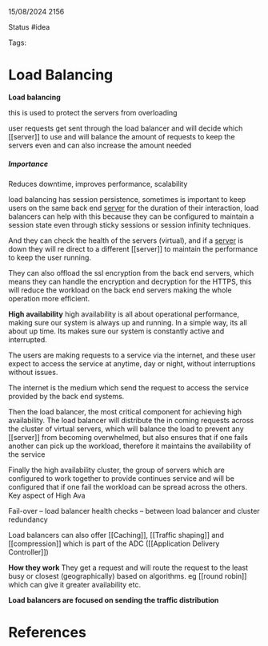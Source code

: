 15/08/2024 2156

Status #idea

Tags:

# Load Balancing

**Load balancing**

this is used to protect the servers from overloading

user requests get sent through the load balancer and will decide which [[server]] to use and will balance the amount of requests to 
keep the servers even and can also increase the amount needed

##### Importance

Reduces downtime, improves performance, scalability

load balancing has session persistence, sometimes is important to keep users on the same back end [server](/home/jeff/Documents/Second_Brain/000_Second_Brain/Server.md)
for the duration of their interaction, load balancers can help with this because they can be configured to maintain a session 
state even through sticky sessions or session infinity techniques.

And they can check the health of the servers (virtual), and if a [server](/home/jeff/Documents/Second_Brain/000_Second_Brain/Server.md)
is down they will re direct to a different [[server]] to maintain the performance to keep the user running.

They can also offload the ssl encryption from the back end servers, which means they can handle the encryption and decryption for the HTTPS,
this will reduce the workload on the back end servers making the whole operation more efficient.

**High availability**
high availability is all about operational performance, making sure our system is always up and running. In a simple way, its all
about up time. Its makes sure our system is constantly active and interrupted.

The users are making requests to a service via the internet, and these user expect to access the service at anytime, day or 
night, without interruptions without issues.

The internet is the medium which send the request to access the service provided by the back end systems.

Then the load balancer, the most critical component for achieving high availability. The load balancer will distribute the in coming 
requests across the cluster of virtual servers, which will balance the load to prevent any [[server]] from becoming overwhelmed, but also ensures that if one fails another can pick up the workload, therefore it maintains the availability of the service

Finally the high availability cluster, the group of servers which are configured to work together to provide continues service and will be configured that if one fail the workload can be spread across the others. Key aspect of High Ava

Fail-over – load balancer
health checks – between load balancer and cluster
redundancy

Load balancers can also offer [[Caching]], [[Traffic shaping]] and [[compression]] which is part of the ADC ([[Application Delivery Controller]])

**How they work**
They get a request and will route the request to the least busy or closest (geographically) based on algorithms. eg [[round robin]] which can give it greater availability etc.

**Load balancers are focused on sending the traffic distribution** 
# References
